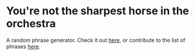 # You're not the sharpest horse in the orchestra

A random phrase generator. Check it out [here](https://justinyaodu.com/blankest-blank-in-the-blank/), or contribute to the list of phrases [here](phrase.js).
